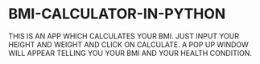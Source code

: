 # BMI-CALCULATOR-IN-PYTHON

THIS IS AN APP WHICH CALCULATES YOUR BMI. JUST INPUT YOUR HEIGHT AND WEIGHT AND CLICK ON CALCULATE. A POP UP WINDOW WILL APPEAR TELLING YOU YOUR BMI AND YOUR HEALTH CONDITION.

